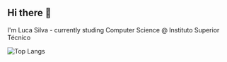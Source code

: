 ## Hi there 👋

I'm Luca Silva - currently studing Computer Science @ Instituto Superior Técnico

![Top Langs](https://github-readme-stats.vercel.app/api/top-langs/?username=lucaznch&layout=compact&theme=default)
